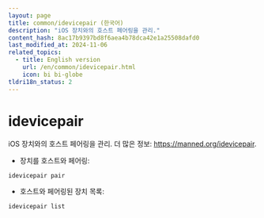 ```yaml
---
layout: page
title: common/idevicepair (한국어)
description: "iOS 장치와의 호스트 페어링을 관리."
content_hash: 8ac17b9397bd8f6aea4b78dca42e1a25508dafd0
last_modified_at: 2024-11-06
related_topics:
  - title: English version
    url: /en/common/idevicepair.html
    icon: bi bi-globe
tldri18n_status: 2
---
```

# idevicepair

iOS 장치와의 호스트 페어링을 관리.
더 많은 정보: <https://manned.org/idevicepair>.

- 장치를 호스트와 페어링:

`idevicepair pair`

- 호스트와 페어링된 장치 목록:

`idevicepair list`
